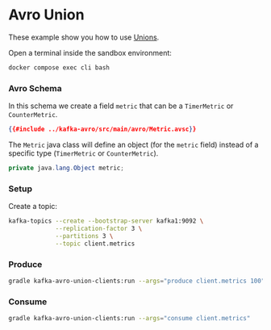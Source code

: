 # Avro Union

These example show you how to use [Unions](https://avro.apache.org/docs/1.10.2/spec.html#Unions).

<div class="warning">

Open a terminal inside the sandbox environment:

```bash
docker compose exec cli bash
```

</div>

### Avro Schema

In this schema we create a field `metric` that can be a `TimerMetric` or `CounterMetric`. 

```json
{{#include ../kafka-avro/src/main/avro/Metric.avsc}}
```

The `Metric` java class will define an object (for the `metric` field) instead of a specific type (`TimerMetric` or `CounterMetric`).

```java
private java.lang.Object metric;
```

### Setup

Create a topic:

```bash
kafka-topics --create --bootstrap-server kafka1:9092 \
             --replication-factor 3 \
             --partitions 3 \
             --topic client.metrics
```

### Produce


```bash
gradle kafka-avro-union-clients:run --args="produce client.metrics 100"
```

### Consume


```bash
gradle kafka-avro-union-clients:run --args="consume client.metrics"
```
